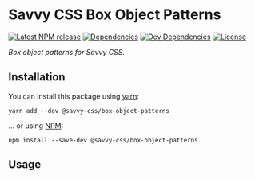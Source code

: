 # Savvy CSS Box Object Patterns

[![Latest NPM release][npm-badge]][npm-badge-url]
[![Dependencies][dependencies-badge]][dependencies-badge-url]
[![Dev Dependencies][devDependencies-badge]][devDependencies-badge-url]
[![License][license-badge]][license-badge-url]

_Box object patterns for Savvy CSS._

## Installation

You can install this package using [yarn](https://yarnpkg.com/en/docs/install):

```shell
yarn add --dev @savvy-css/box-object-patterns
```

... or using [NPM](https://docs.npmjs.com/getting-started/installing-node):

```shell
npm install --save-dev @savvy-css/box-object-patterns
```

## Usage


[npm-badge]: https://img.shields.io/npm/v/@savvy-css/box-object-patterns.svg
[npm-badge-url]: https://www.npmjs.com/package/@savvy-css/box-object-patterns
[license-badge]: https://img.shields.io/npm/l/@savvy-css/box-object-patterns.svg
[license-badge-url]: LICENSE
[dependencies-badge]: https://img.shields.io/david/savvy-css/box-object-patterns.svg
[dependencies-badge-url]: https://david-dm.org/savvy-css/box-object-patterns
[devDependencies-badge]: https://img.shields.io/david/dev/savvy-css/box-object-patterns.svg
[devDependencies-badge-url]: https://david-dm.org/savvy-css/box-object-patterns#info=devDependencies

